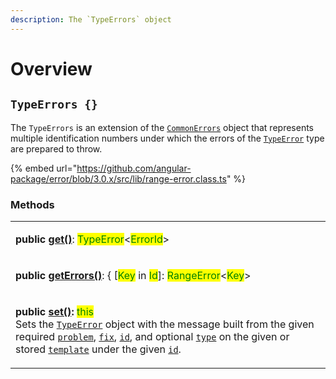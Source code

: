 ```yaml
---
description: The `TypeErrors` object
---
```


# Overview

## `TypeErrors {}`

The `TypeErrors` is an extension of the [`CommonErrors`](broken-reference) object that represents multiple identification numbers under which the errors of the [`TypeError`](broken-reference) type are prepared to throw.

{% embed url="https://github.com/angular-package/error/blob/3.0.x/src/lib/range-error.class.ts" %}

### Methods

|                                                                                                                                                                                                                                                                                                                                                                                                                                                                                                                                                                                                                                                                                                                                 |
| ------------------------------------------------------------------------------------------------------------------------------------------------------------------------------------------------------------------------------------------------------------------------------------------------------------------------------------------------------------------------------------------------------------------------------------------------------------------------------------------------------------------------------------------------------------------------------------------------------------------------------------------------------------------------------------------------------------------------------- |
| <p><strong>public</strong> <a href="methods/get.md"><strong>get()</strong></a>: <mark style="color:green;">TypeError</mark>&#x3C;<mark style="color:green;">ErrorId</mark>> | <mark style="color:green;">undefined</mark><br>Returns the <a href="broken-reference"><code>TypeError</code></a> instance of the given <a href="../getting-started/basic-concepts.md#unique-identification">unique identification</a> <a href="methods/get.md#id-errorid"><code>id</code></a> if set, otherwise <a href="https://developer.mozilla.org/en-US/docs/Web/JavaScript/Reference/Global_Objects/undefined"><code>undefined</code></a>.</p>                                                                                              |
| <p><strong>public</strong> <a href="methods/geterrors.md"><strong>getErrors()</strong></a>: { [<mark style="color:green;">Key</mark> in <mark style="color:green;">Id</mark>]: <mark style="color:green;">RangeError</mark>&#x3C;<mark style="color:green;">Key</mark>> | <mark style="color:green;">undefined</mark> }<br>Returns an <a href="https://developer.mozilla.org/en-US/docs/Web/JavaScript/Reference/Global_Objects/Object"><code>object</code></a> of set type errors, where the key is a <a href="../getting-started/basic-concepts.md#unique-identification">unique identification</a>.</p>                                                                                                                      |
| <p><strong>public</strong> <a href="../rangeerrors/methods/set.md"><strong>set()</strong></a><strong>:</strong> <mark style="color:green;">this</mark><br>Sets the <a href="broken-reference"><code>TypeError</code></a> object with the message built from the given required <a href="methods/set.md#problem-string"><code>problem</code></a>, <a href="methods/set.md#fix-string"><code>fix</code></a>, <a href="methods/set.md#id-errorid"><code>id</code></a>, and optional <a href="methods/set.md#type-string"><code>type</code></a> on the given or stored <a href="methods/set.md#template-typeerrors.template"><code>template</code></a> under the given <a href="methods/set.md#id-errorid"><code>id</code></a>.</p> |

